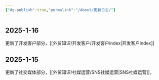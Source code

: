 ```yaml
---
{"dg-publish":true,"permalink":"/About/更新日志/"}
---
```



## 2025-1-16

更新了开发客户部分，[[外贸知识/开发客户/开发客户index\|开发客户index]]

## 2025-1-15

更新了社交媒体部分，[[外贸知识/社媒运营/SNS社媒运营\|SNS社媒运营]]。